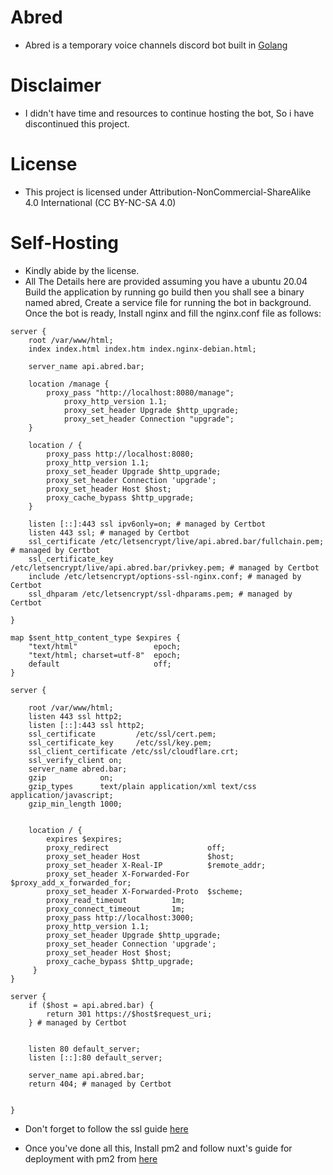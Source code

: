 # Abred

- Abred is a temporary voice channels discord bot built in [Golang](https://go.dev)

# Disclaimer

- I didn't have time and resources to continue hosting the bot, So i have discontinued this project.

# License

- This project is licensed under Attribution-NonCommercial-ShareAlike 4.0 International (CC BY-NC-SA 4.0)

# Self-Hosting

- Kindly abide by the license.
- All The Details here are provided assuming you have a ubuntu 20.04
  Build the application by running go build then you shall see a binary named abred, Create a service file for running the bot in background.
  Once the bot is ready, Install nginx and fill the nginx.conf file as follows:

```
server {
	root /var/www/html;
	index index.html index.htm index.nginx-debian.html;

	server_name api.abred.bar;

	location /manage {
		proxy_pass "http://localhost:8080/manage";
	        proxy_http_version 1.1;
    		proxy_set_header Upgrade $http_upgrade;
    		proxy_set_header Connection "upgrade";
	}

	location / {
		proxy_pass http://localhost:8080;
		proxy_http_version 1.1;
		proxy_set_header Upgrade $http_upgrade;
		proxy_set_header Connection 'upgrade';
		proxy_set_header Host $host;
		proxy_cache_bypass $http_upgrade;
	}

    listen [::]:443 ssl ipv6only=on; # managed by Certbot
    listen 443 ssl; # managed by Certbot
    ssl_certificate /etc/letsencrypt/live/api.abred.bar/fullchain.pem; # managed by Certbot
    ssl_certificate_key /etc/letsencrypt/live/api.abred.bar/privkey.pem; # managed by Certbot
    include /etc/letsencrypt/options-ssl-nginx.conf; # managed by Certbot
    ssl_dhparam /etc/letsencrypt/ssl-dhparams.pem; # managed by Certbot

}

map $sent_http_content_type $expires {
    "text/html"                 epoch;
    "text/html; charset=utf-8"  epoch;
    default                     off;
}

server {

    root /var/www/html;
    listen 443 ssl http2;
    listen [::]:443 ssl http2;
    ssl_certificate         /etc/ssl/cert.pem;
    ssl_certificate_key     /etc/ssl/key.pem;
    ssl_client_certificate /etc/ssl/cloudflare.crt;
    ssl_verify_client on;
    server_name abred.bar;
    gzip            on;
    gzip_types      text/plain application/xml text/css application/javascript;
    gzip_min_length 1000;


    location / {
	    expires $expires;
        proxy_redirect                      off;
        proxy_set_header Host               $host;
        proxy_set_header X-Real-IP          $remote_addr;
        proxy_set_header X-Forwarded-For    $proxy_add_x_forwarded_for;
        proxy_set_header X-Forwarded-Proto  $scheme;
        proxy_read_timeout          1m;
        proxy_connect_timeout       1m;
	    proxy_pass http://localhost:3000;
        proxy_http_version 1.1;
        proxy_set_header Upgrade $http_upgrade;
        proxy_set_header Connection 'upgrade';
        proxy_set_header Host $host;
        proxy_cache_bypass $http_upgrade;
     }
}

server {
    if ($host = api.abred.bar) {
        return 301 https://$host$request_uri;
    } # managed by Certbot


	listen 80 default_server;
	listen [::]:80 default_server;

	server_name api.abred.bar;
    return 404; # managed by Certbot


}
```

- Don't forget to follow the ssl guide [here](https://www.digitalocean.com/community/tutorials/how-to-host-a-website-using-cloudflare-and-nginx-on-ubuntu-20-04)

- Once you've done all this, Install pm2 and follow nuxt's guide for deployment with pm2 from [here](https://nuxtjs.org/deployments/pm2/)

